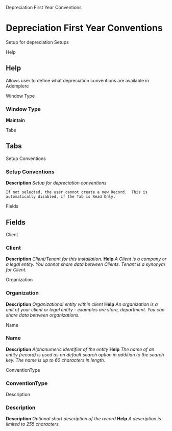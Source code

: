 
Depreciation First Year Conventions
# Depreciation First Year Conventions


Setup for depreciation Setups

Help
## Help

Allows user to define what depreciation conventions are available in Adempiere

Window Type
### Window Type

**Maintain**


Tabs
## Tabs


Setup Conventions
### Setup Conventions

**Description**
 *Setup for depreciation conventions*

```
If not selected, the user cannot create a new Record.  This is automatically disabled, if the Tab is Read Only.
```
Fields
## Fields


Client
### Client

**Description**
 *Client/Tenant for this installation.*
**Help**
 *A Client is a company or a legal entity. You cannot share data between Clients. Tenant is a synonym for Client.*

Organization
### Organization

**Description**
 *Organizational entity within client*
**Help**
 *An organization is a unit of your client or legal entity - examples are store, department. You can share data between organizations.*

Name
### Name

**Description**
 *Alphanumeric identifier of the entity*
**Help**
 *The name of an entity (record) is used as an default search option in addition to the search key. The name is up to 60 characters in length.*

ConventionType
### ConventionType


Description
### Description

**Description**
 *Optional short description of the record*
**Help**
 *A description is limited to 255 characters.*
